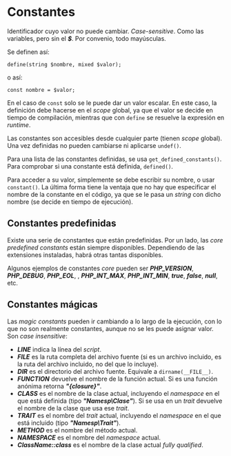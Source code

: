 # Constantes

Identificador cuyo valor no puede cambiar. *Case-sensitive*. Como las variables, pero sin el ***$***. Por convenio, todo mayúsculas.

Se definen así:

```
define(string $nombre, mixed $valor);
```

o así:

```
const nombre = $valor;
```

En el caso de `const` solo se le puede dar un valor escalar. En este caso, la definición debe hacerse en el *scope* global, ya que el valor se decide en tiempo de compilación, mientras que con `define` se resuelve la expresión en *runtime*.

Las constantes son accesibles desde cualquier parte (tienen *scope* global). Una vez definidas no pueden cambiarse ni aplicarse `undef()`.

Para una lista de las constantes definidas, se usa `get_defined_constants()`. Para comprobar si una constante está definida, `defined()`.

Para acceder a su valor, simplemente se debe escribir su nombre, o usar `constant()`. La última forma tiene la ventaja que no hay que especificar el nombre de la constante en el código, ya que se le pasa un *string* con dicho nombre (se decide en tiempo de ejecución).

## Constantes predefinidas

Existe una serie de constantes que están predefinidas. Por un lado, las *core predefined constants* están siempre disponibles. Dependiendo de las extensiones instaladas, habrá otras tantas disponibles.

Algunos ejemplos de constantes *core* pueden ser ***PHP_VERSION***, ***PHP_DEBUG***, ***PHP_EOL***, , ***PHP_INT_MAX***, ***PHP_INT_MIN***, ***true***, ***false***, ***null***, etc.

## Constantes mágicas

Las *magic constants* pueden ir cambiando a lo largo de la ejecución, con lo que no son realmente constantes, aunque no se les puede asignar valor. Son *case insensitive*:

- ***__LINE__*** indica la línea del *script*.
- ***__FILE__*** es la ruta completa del archivo fuente (si es un archivo incluido, es la ruta del archivo incluido, no del que lo incluye).
- ***__DIR__*** es el directorio del archivo fuente. Equivale a `dirname(__FILE__)`.
- ***__FUNCTION__*** devuelve el nombre de la función actual. Si es una función anónima retorna ***\"{closure}\"***.
- ***__CLASS__*** es el nombre de la clase actual, incluyendo el *namespace* en el que está definida (tipo ***\"Namesp\\Clase\"***). Si se usa en un *trait* devuelve el nombre de la clase que usa ese *trait*.
- ***__TRAIT__*** es el nombre del *trait* actual, incluyendo el *namespace* en el que está incluido (tipo ***\"Namesp\\Trait\"***).
- ***__METHOD__*** es el nombre del método actual.
- ***__NAMESPACE__*** es el nombre del *namespace* actual.
- ***ClassName::class*** es el nombre de la clase actual *fully qualified*.
